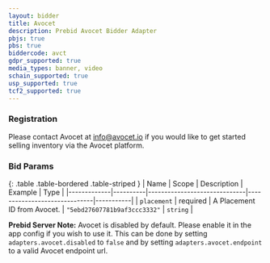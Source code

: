 ```yaml
---
layout: bidder
title: Avocet
description: Prebid Avocet Bidder Adapter
pbjs: true
pbs: true
biddercode: avct
gdpr_supported: true
media_types: banner, video
schain_supported: true
usp_supported: true
tcf2_supported: true
---
```


### Registration

Please contact Avocet at info@avocet.io if you would like to get started selling inventory via the Avocet platform.

### Bid Params

{: .table .table-bordered .table-striped }
| Name        | Scope    | Description                  | Example                      | Type      |
|-------------|----------|------------------------------|------------------------------|-----------|
| `placement` | required | A Placement ID from Avocet.  | `"5ebd27607781b9af3ccc3332"` | `string`  |

**Prebid Server Note:** Avocet is disabled by default. Please enable it in the app config if you wish to use it. This can be done by setting `adapters.avocet.disabled` to `false` and by setting `adapters.avocet.endpoint` to a valid Avocet endpoint url.
